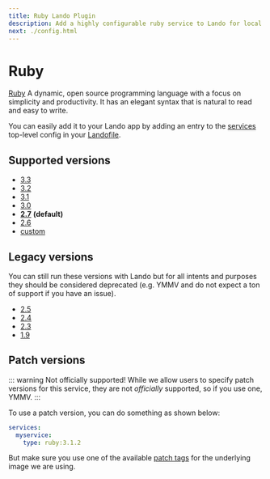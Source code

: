 ```yaml
---
title: Ruby Lando Plugin
description: Add a highly configurable ruby service to Lando for local development with all the power of Docker and Docker Compose.
next: ./config.html
---
```


# Ruby

[Ruby](https://www.ruby-lang.org/en/) A dynamic, open source programming language with a focus on simplicity and productivity. It has an elegant syntax that is natural to read and easy to write.

You can easily add it to your Lando app by adding an entry to the [services](https://docs.lando.dev/core/v3/lando-service.html) top-level config in your [Landofile](https://docs.lando.dev/core/v3).

## Supported versions

*   [3.3](https://hub.docker.com/_/ruby)
*   [3.2](https://hub.docker.com/_/ruby)
*   [3.1](https://hub.docker.com/_/ruby)
*   [3.0](https://hub.docker.com/_/ruby)
*   **[2.7](https://hub.docker.com/_/ruby)** **(default)**
*   [2.6](https://hub.docker.com/_/ruby)
*   [custom](https://docs.lando.dev/core/v3/lando-service.html#overrides)

## Legacy versions

You can still run these versions with Lando but for all intents and purposes they should be considered deprecated (e.g. YMMV and do not expect a ton of support if you have an issue).

*   [2.5](https://hub.docker.com/_/ruby)
*   [2.4](https://hub.docker.com/_/ruby)
*   [2.3](https://hub.docker.com/_/ruby)
*   [1.9](https://hub.docker.com/_/ruby)

## Patch versions

::: warning Not officially supported!
While we allow users to specify patch versions for this service, they are not *officially* supported, so if you use one, YMMV.
:::

To use a patch version, you can do something as shown below:

```yaml
services:
  myservice:
    type: ruby:3.1.2
```

But make sure you use one of the available [patch tags](https://hub.docker.com/_/ruby/tags) for the underlying image we are using.

